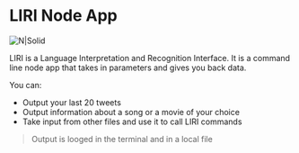# LIRI Node App

![N|Solid](http://cdn1.knowyourmobile.com/sites/knowyourmobilecom/files/2016/05/siri_0.jpg)

LIRI is a Language Interpretation and Recognition Interface. It is a command line node app that takes in parameters and gives you back data.

You can:
  - Output your last 20 tweets
  - Output information about a song or a movie of your choice
  - Take input from other files and use it to call LIRI commands
 
> Output is looged in the terminal and in a local file
